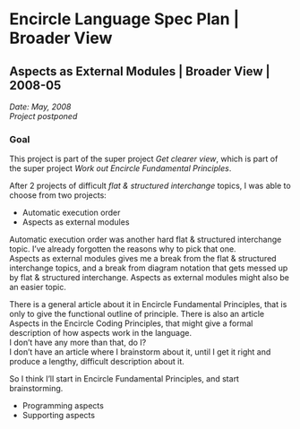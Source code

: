 ﻿Encircle Language Spec Plan | Broader View
==========================================

Aspects as External Modules | Broader View | 2008-05 
----------------------------------------------------

*Date: May, 2008*  
*Project postponed*

### Goal

This project is part of the super project *Get clearer view*, which is part of the super project *Work out Encircle Fundamental Principles*.

After 2 projects of difficult *flat & structured interchange* topics, I was able to choose from two projects:

- Automatic execution order
- Aspects as external modules

Automatic execution order was another hard flat & structured interchange topic. I’ve already forgotten the reasons why to pick that one.  
Aspects as external modules gives me a break from the flat & structured interchange topics, and a break from diagram notation that gets messed up by flat & structured interchange. Aspects as external modules might also be an easier topic.

There is a general article about it in Encircle Fundamental Principles, that is only to give the functional outline of principle. There is also an article Aspects in the Encircle Coding Principles, that might give a formal description of how aspects work in the language.  
I don’t have any more than that, do I?  
I don’t have an article where I brainstorm about it, until I get it right and produce a lengthy, difficult description about it.

So I think I’ll start in Encircle Fundamental Principles, and start brainstorming.

- Programming aspects
- Supporting aspects